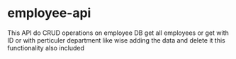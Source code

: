# employee-api

This API do CRUD operations on employee DB
get all employees or get with ID or with perticuler department
like wise adding the data and delete it this functionality also included
